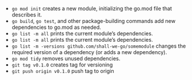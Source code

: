 - `go mod init` creates a new module, initializing the go.mod file that describes it.
- `go build`, `go test`, and other package-building commands add new dependencies to go.mod as needed.
- `go list -m all` prints the current module’s dependencies.
- `go list -m all` prints the current module’s dependencies.
- `go list -m -versions github.com/shall-we-go/somemodule` changes the required version of a dependency (or adds a new dependency).
- `go mod tidy` removes unused dependencies.
- `git tag v0.1.0` creates tag for versioning
- `git push origin v0.1.0` push tag to origin